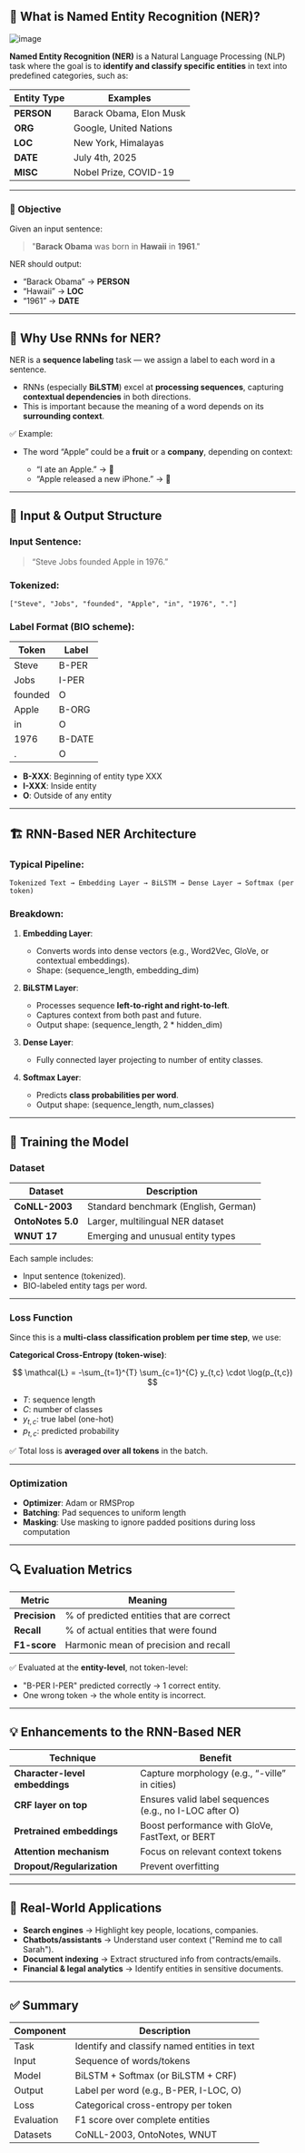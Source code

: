 ## 🧠 What is Named Entity Recognition (NER)?

![image](https://github.com/user-attachments/assets/8877286d-de1b-42d3-9b24-39f38fc90fa4)

**Named Entity Recognition (NER)** is a Natural Language Processing (NLP) task where the goal is to **identify and classify specific entities** in text into predefined categories, such as:

| Entity Type | Examples                |
| ----------- | ----------------------- |
| **PERSON**  | Barack Obama, Elon Musk |
| **ORG**     | Google, United Nations  |
| **LOC**     | New York, Himalayas     |
| **DATE**    | July 4th, 2025          |
| **MISC**    | Nobel Prize, COVID-19   |

---

### 🎯 Objective

Given an input sentence:

> "**Barack Obama** was born in **Hawaii** in **1961**."

NER should output:

* “Barack Obama” → **PERSON**
* “Hawaii” → **LOC**
* “1961” → **DATE**

---

## 🤖 Why Use RNNs for NER?

NER is a **sequence labeling** task — we assign a label to each word in a sentence.

* RNNs (especially **BiLSTM**) excel at **processing sequences**, capturing **contextual dependencies** in both directions.
* This is important because the meaning of a word depends on its **surrounding context**.

✅ Example:

* The word “Apple” could be a **fruit** or a **company**, depending on context:

  * “I ate an Apple.” → 🍎
  * “Apple released a new iPhone.” → 🏢

---

## 📄 Input & Output Structure

### Input Sentence:

> “Steve Jobs founded Apple in 1976.”

### Tokenized:

`["Steve", "Jobs", "founded", "Apple", "in", "1976", "."]`

### Label Format (BIO scheme):

| Token   | Label  |
| ------- | ------ |
| Steve   | B-PER  |
| Jobs    | I-PER  |
| founded | O      |
| Apple   | B-ORG  |
| in      | O      |
| 1976    | B-DATE |
| .       | O      |

* **B-XXX**: Beginning of entity type XXX
* **I-XXX**: Inside entity
* **O**: Outside of any entity

---

## 🏗 RNN-Based NER Architecture

### Typical Pipeline:

```
Tokenized Text → Embedding Layer → BiLSTM → Dense Layer → Softmax (per token)
```

### Breakdown:

1. **Embedding Layer**:

   * Converts words into dense vectors (e.g., Word2Vec, GloVe, or contextual embeddings).
   * Shape: (sequence\_length, embedding\_dim)

2. **BiLSTM Layer**:

   * Processes sequence **left-to-right and right-to-left**.
   * Captures context from both past and future.
   * Output shape: (sequence\_length, 2 \* hidden\_dim)

3. **Dense Layer**:

   * Fully connected layer projecting to number of entity classes.

4. **Softmax Layer**:

   * Predicts **class probabilities per word**.
   * Output shape: (sequence\_length, num\_classes)

---

## 🧪 Training the Model

### Dataset

| Dataset           | Description                          |
| ----------------- | ------------------------------------ |
| **CoNLL-2003**    | Standard benchmark (English, German) |
| **OntoNotes 5.0** | Larger, multilingual NER dataset     |
| **WNUT 17**       | Emerging and unusual entity types    |

Each sample includes:

* Input sentence (tokenized).
* BIO-labeled entity tags per word.

---

### Loss Function

Since this is a **multi-class classification problem per time step**, we use:

**Categorical Cross-Entropy (token-wise)**:

$$
\mathcal{L} = -\sum_{t=1}^{T} \sum_{c=1}^{C} y_{t,c} \cdot \log(p_{t,c})
$$

* $T$: sequence length
* $C$: number of classes
* $y_{t,c}$: true label (one-hot)
* $p_{t,c}$: predicted probability

✅ Total loss is **averaged over all tokens** in the batch.

---

### Optimization

* **Optimizer**: Adam or RMSProp
* **Batching**: Pad sequences to uniform length
* **Masking**: Use masking to ignore padded positions during loss computation

---

## 🔍 Evaluation Metrics

| Metric        | Meaning                                  |
| ------------- | ---------------------------------------- |
| **Precision** | % of predicted entities that are correct |
| **Recall**    | % of actual entities that were found     |
| **F1-score**  | Harmonic mean of precision and recall    |

✅ Evaluated at the **entity-level**, not token-level:

* "B-PER I-PER" predicted correctly → 1 correct entity.
* One wrong token → the whole entity is incorrect.

---

## 💡 Enhancements to the RNN-Based NER

| Technique                      | Benefit                                                |
| ------------------------------ | ------------------------------------------------------ |
| **Character-level embeddings** | Capture morphology (e.g., “-ville” in cities)          |
| **CRF layer on top**           | Ensures valid label sequences (e.g., no I-LOC after O) |
| **Pretrained embeddings**      | Boost performance with GloVe, FastText, or BERT        |
| **Attention mechanism**        | Focus on relevant context tokens                       |
| **Dropout/Regularization**     | Prevent overfitting                                    |

---

## 🔐 Real-World Applications

* **Search engines** → Highlight key people, locations, companies.
* **Chatbots/assistants** → Understand user context ("Remind me to call Sarah").
* **Document indexing** → Extract structured info from contracts/emails.
* **Financial & legal analytics** → Identify entities in sensitive documents.

---

## ✅ Summary

| Component  | Description                                  |
| ---------- | -------------------------------------------- |
| Task       | Identify and classify named entities in text |
| Input      | Sequence of words/tokens                     |
| Model      | BiLSTM + Softmax (or BiLSTM + CRF)           |
| Output     | Label per word (e.g., B-PER, I-LOC, O)       |
| Loss       | Categorical cross-entropy per token          |
| Evaluation | F1 score over complete entities              |
| Datasets   | CoNLL-2003, OntoNotes, WNUT                  |
